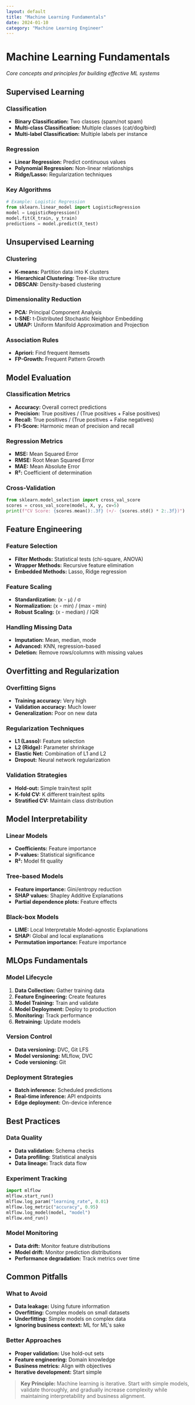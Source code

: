```yaml
---
layout: default
title: "Machine Learning Fundamentals"
date: 2024-01-10
category: "Machine Learning Engineer"
---
```


# Machine Learning Fundamentals

*Core concepts and principles for building effective ML systems*

## Supervised Learning

### Classification
- **Binary Classification:** Two classes (spam/not spam)
- **Multi-class Classification:** Multiple classes (cat/dog/bird)
- **Multi-label Classification:** Multiple labels per instance

### Regression
- **Linear Regression:** Predict continuous values
- **Polynomial Regression:** Non-linear relationships
- **Ridge/Lasso:** Regularization techniques

### Key Algorithms
```python
# Example: Logistic Regression
from sklearn.linear_model import LogisticRegression
model = LogisticRegression()
model.fit(X_train, y_train)
predictions = model.predict(X_test)
```

## Unsupervised Learning

### Clustering
- **K-means:** Partition data into K clusters
- **Hierarchical Clustering:** Tree-like structure
- **DBSCAN:** Density-based clustering

### Dimensionality Reduction
- **PCA:** Principal Component Analysis
- **t-SNE:** t-Distributed Stochastic Neighbor Embedding
- **UMAP:** Uniform Manifold Approximation and Projection

### Association Rules
- **Apriori:** Find frequent itemsets
- **FP-Growth:** Frequent Pattern Growth

## Model Evaluation

### Classification Metrics
- **Accuracy:** Overall correct predictions
- **Precision:** True positives / (True positives + False positives)
- **Recall:** True positives / (True positives + False negatives)
- **F1-Score:** Harmonic mean of precision and recall

### Regression Metrics
- **MSE:** Mean Squared Error
- **RMSE:** Root Mean Squared Error
- **MAE:** Mean Absolute Error
- **R²:** Coefficient of determination

### Cross-Validation
```python
from sklearn.model_selection import cross_val_score
scores = cross_val_score(model, X, y, cv=5)
print(f"CV Score: {scores.mean():.3f} (+/- {scores.std() * 2:.3f})")
```

## Feature Engineering

### Feature Selection
- **Filter Methods:** Statistical tests (chi-square, ANOVA)
- **Wrapper Methods:** Recursive feature elimination
- **Embedded Methods:** Lasso, Ridge regression

### Feature Scaling
- **Standardization:** (x - μ) / σ
- **Normalization:** (x - min) / (max - min)
- **Robust Scaling:** (x - median) / IQR

### Handling Missing Data
- **Imputation:** Mean, median, mode
- **Advanced:** KNN, regression-based
- **Deletion:** Remove rows/columns with missing values

## Overfitting and Regularization

### Overfitting Signs
- **Training accuracy:** Very high
- **Validation accuracy:** Much lower
- **Generalization:** Poor on new data

### Regularization Techniques
- **L1 (Lasso):** Feature selection
- **L2 (Ridge):** Parameter shrinkage
- **Elastic Net:** Combination of L1 and L2
- **Dropout:** Neural network regularization

### Validation Strategies
- **Hold-out:** Simple train/test split
- **K-fold CV:** K different train/test splits
- **Stratified CV:** Maintain class distribution

## Model Interpretability

### Linear Models
- **Coefficients:** Feature importance
- **P-values:** Statistical significance
- **R²:** Model fit quality

### Tree-based Models
- **Feature importance:** Gini/entropy reduction
- **SHAP values:** Shapley Additive Explanations
- **Partial dependence plots:** Feature effects

### Black-box Models
- **LIME:** Local Interpretable Model-agnostic Explanations
- **SHAP:** Global and local explanations
- **Permutation importance:** Feature importance

## MLOps Fundamentals

### Model Lifecycle
1. **Data Collection:** Gather training data
2. **Feature Engineering:** Create features
3. **Model Training:** Train and validate
4. **Model Deployment:** Deploy to production
5. **Monitoring:** Track performance
6. **Retraining:** Update models

### Version Control
- **Data versioning:** DVC, Git LFS
- **Model versioning:** MLflow, DVC
- **Code versioning:** Git

### Deployment Strategies
- **Batch inference:** Scheduled predictions
- **Real-time inference:** API endpoints
- **Edge deployment:** On-device inference

## Best Practices

### Data Quality
- **Data validation:** Schema checks
- **Data profiling:** Statistical analysis
- **Data lineage:** Track data flow

### Experiment Tracking
```python
import mlflow
mlflow.start_run()
mlflow.log_param("learning_rate", 0.01)
mlflow.log_metric("accuracy", 0.95)
mlflow.log_model(model, "model")
mlflow.end_run()
```

### Model Monitoring
- **Data drift:** Monitor feature distributions
- **Model drift:** Monitor prediction distributions
- **Performance degradation:** Track metrics over time

## Common Pitfalls

### What to Avoid
- **Data leakage:** Using future information
- **Overfitting:** Complex models on small datasets
- **Underfitting:** Simple models on complex data
- **Ignoring business context:** ML for ML's sake

### Better Approaches
- **Proper validation:** Use hold-out sets
- **Feature engineering:** Domain knowledge
- **Business metrics:** Align with objectives
- **Iterative development:** Start simple

> **Key Principle:** Machine learning is iterative. Start with simple models, validate thoroughly, and gradually increase complexity while maintaining interpretability and business alignment.
